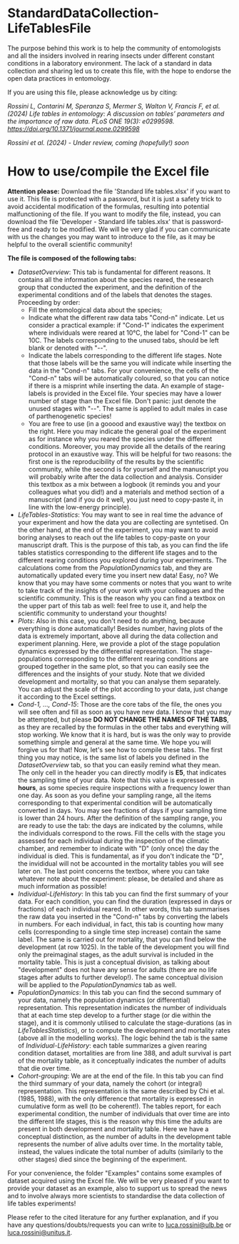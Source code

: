 # StandardDataCollection-LifeTablesFile

The purpose behind this work is to help the community of entomologists and all the insiders involved in rearing insects under different constant conditions in a laboratory environment. The lack of a standard in data collection and sharing led us to create this file, with the hope to endorse the open data practices in entomology.

If you are using this file, please acknowledge us by citing:

_Rossini L, Contarini M, Speranza S, Mermer S, Walton V, Francis F, et al. (2024) Life tables in entomology: A discussion on tables’ parameters and the importance of raw data. PLoS ONE 19(3): e0299598. https://doi.org/10.1371/journal.pone.0299598_

_Rossini et al. (2024) - Under review, coming (hopefully!) soon_


# How to use/compile the Excel file

**Attention please:** Download the file 'Standard life tables.xlsx' if you want to use it. This file is protected with a password, but it is just a safety trick to avoid accidental modification of the formulas, resulting into potential malfunctioning of the file. If you want to modify the file, instead, you can download the file 'Developer - Standard life tables.xlsx' that is password-free and ready to be modified. We will be very glad if you can communicate with us the changes you may want to introduce to the file, as it may be helpful to the overall scientific community!

**The file is composed of the following tabs:**

- _DatasetOverview_: This tab is fundamental for different reasons. It contains all the information about the species reared, the research group that conducted the experiment, and the definition of the experimental conditions and of the labels that denotes the stages. Proceeding by order:
    - Fill the entomological data about the species;
    - Indicate what the different raw data tabs "Cond-n" indicate. Let us consider a practical example: if "Cond-1" indicates the experiment where individuals were reared at 10°C, the label for "Cond-1" can be 10C. The labels corresponding to the unused tabs, should be left blank or denoted with "--".
    - Indicate the labels corresponding to the different life stages. Note that those labels will be the same you will indicate while inserting the data in the "Cond-n" tabs. For your convenience, the cells of the "Cond-n" tabs will be automatically coloured, so that you can notice if there is a misprint while inserting the data. An example of stage-labels is provided in the Excel file. Your species may have a lower number of stage than the Excel file. Don't panic: just denote the unused stages with "--". The same is applied to adult males in case of parthenogenetic species!
    - You are free to use (in a gooood and exaustive way) the textbox on the right. Here you may indicate the general goal of the experiment as for instance why you reared the species under the different conditions. Moreover, you may provide all the details of the rearing protocol in an exaustive way. This will be helpful for two reasons: the first one is the reproducibility of the results by the scientific community, while the second is for yourself and the manuscript you will probably write after the data collection and analysis. Consider this textbox as a mix between a logbook (it reminds you and your colleagues what you did!) and a materials and method section of a manuscript (and if you do it well, you just need to copy-paste it, in line with the low-energy principle).
- _LifeTables-Statistics_: You may want to see in real time the advance of your experiment and how the data you are collecting are syntetised. On the other hand, at the end of the experiment, you may want to avoid boring analyses to reach out the life tables to copy-paste on your manuscript draft. This is the purpose of this tab, as you can find the life tables statistics corresponding to the different life stages and to the different rearing conditions you explored during your experiments. The calculations come from the _PopulationDynamics_ tab, and they are automatically updated every time you insert new data! Easy, no? We know that you may have some comments or notes that you want to write to take track of the insights of your work with your colleagues and the scientific community. This is the reason why you can find a textbox on the upper part of this tab as well: feel free to use it, and help the scientific community to understand your thoughts!
- _Plots_: Also in this case, you don't need to do anything, because everything is done automatically! Besides number, having plots of the data is extremely important, above all during the data collection and experiment planning. Here, we provide a plot of the stage population dynamics expressed by the differential representation. The stage-populations corresponding to the different rearing conditions are grouped together in the same plot, so that you can easily see the differences and the insights of your study. Note that we divided development and mortality, so that you can analyse them separately. You can adjust the scale of the plot according to your data, just change it according to the Excel settings.
- _Cond-1, …, Cond-15_: Those are the core tabs of the file, the ones you will see often and fill as soon as you have new data. I know that you may be attempted, but please **DO NOT CHANGE THE NAMES OF THE TABS**, as they are recalled by the formulas in the other tabs and everything will stop working. We know that it is hard, but is was the only way to provide something simple and general at the same time. We hope you will forgive us for that! Now, let's see how to compile these tabs. The first thing you may notice, is the same list of labels you defined in the _DatasetOverview_ tab, so that you can easily remind what they mean. The only cell in the header you can directly modify is **E5**, that indicates the sampling time of your data. Note that this value is expressed in **hours**, as some species require inspections with a frequency lower than one day. As soon as you define your sampling range, all the items corresponding to that experimental condition will be automatically converted in days. You may see fractions of days if your sampling time is lower than 24 hours. After the definition of the sampling range, you are ready to use the tab: the days are indicated by the columns, while the individuals correspond to the rows. Fill the cells with the stage you assessed for each individual during the inspection of the climatic chamber, and remember to indicate with "D" (only once) the day the individual is died. This is fundamental, as if you don't indicate the "D", the invididual will not be accounted in the mortality tables you will see later on. The last point concerns the textbox, where you can take whatever note about the experiment: please, be detailed and share as much information as possible! 
- _Individual-LifeHistory_: In this tab you can find the first summary of your data. For each condition, you can find the duration (expressed in days or fractions) of each individual reared. In other words, this tab summarises the raw data you inserted in the "Cond-n" tabs by converting the labels in numbers. For each individual, in fact, this tab is counting how many cells (corresponding to a single time step increase) contain the same label. The same is carried out for mortality, that you can find below the development (at row 1025). In the table of the development you will find only the preimaginal stages, as the adult survival is included in the mortality table. This is just a conceptual division, as talking about "development" does not have any sense for adults (there are no life stages after adults to further develop!). The same conceptual division will be applied to the _PopulationDynamics_ tab as well.
- _PopulationDynamics_: In this tab you can find the second summary of your data, namely the population dynamics (or differential) representation. This representation indicates the number of individuals that at each time step develop to a further stage (or die within the stage), and it is commonly utilised to calculate the stage-durations (as in _LifeTablesStatistics_), or to compute the development and mortality rates (above all in the modelling works). The logic behind the tab is the same of _Individual-LifeHistory_: each table summarizes a given rearing condition dataset, mortalities are from line 388, and adult survival is part of the mortality table, as it conceptually indicates the number of adults that die over time.
- _Cohort-grouping_: We are at the end of the file. In this tab you can find the third summary of your data, namely the cohort (or integral) representation. This representation is the same described by Chi et al. (1985, 1988), with the only difference that mortality is expressed in cumulative form as well (to be coherent!). The tables report, for each experimental condition, the number of individuals that over time are into the different life stages, this is the reason why this time the adults are present in both development and mortality table. Here we have a conceptual distinction, as the number of adults in the development table represents the number of alive adults over time. In the mortality table, instead, the values indicate the total number of adults (similarly to the other stages) died since the beginning of the experiment.

For your convenience, the folder "Examples" contains some examples of dataset acquired using the Excel file. We will be very pleased if you want to provide your dataset as an example, also to support us to spread the news and to involve always more scientists to standardise the data collection of life tables experiments!

Please refer to the cited literature for any further explanation, and if you have any questions/doubts/requests you can write to luca.rossini@ulb.be or luca.rossini@unitus.it.  

